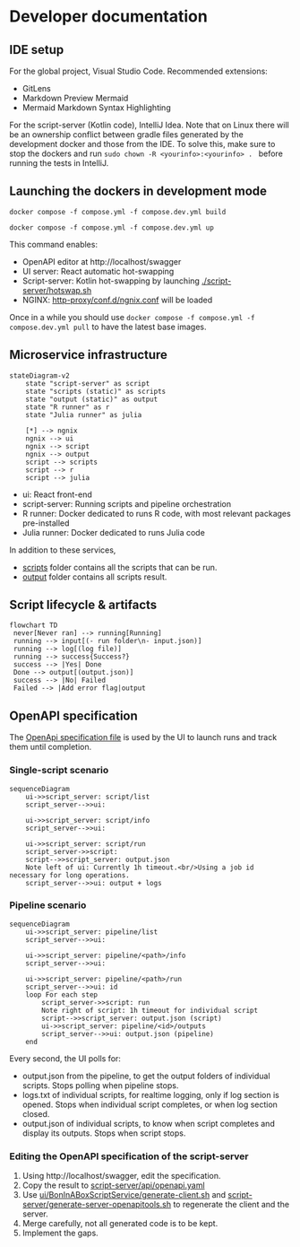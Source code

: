# Developer documentation

## IDE setup

For the global project, Visual Studio Code. Recommended extensions:
- GitLens
- Markdown Preview Mermaid
- Mermaid Markdown Syntax Highlighting

For the script-server (Kotlin code), IntelliJ Idea. Note that on Linux there will be an ownership conflict between gradle files generated by the development docker and those from the IDE. To solve this, make sure to stop the dockers and run `sudo chown -R <yourinfo>:<yourinfo> . ` before running the tests in IntelliJ.

## Launching the dockers in development mode
`docker compose -f compose.yml -f compose.dev.yml build`

`docker compose -f compose.yml -f compose.dev.yml up`

This command enables:
- OpenAPI editor at http://localhost/swagger
- UI server: React automatic hot-swapping
- Script-server: Kotlin hot-swapping by launching [./script-server/hotswap.sh](../script-server/hotswap.sh)
- NGINX: [http-proxy/conf.d/ngnix.conf](../http-proxy/conf.d/ngnix.conf) will be loaded

Once in a while you should use `docker compose -f compose.yml -f compose.dev.yml pull` to have the latest base images.

## Microservice infrastructure

```mermaid
stateDiagram-v2
    state "script-server" as script
    state "scripts (static)" as scripts
    state "output (static)" as output
    state "R runner" as r
    state "Julia runner" as julia

    [*] --> ngnix
    ngnix --> ui
    ngnix --> script
    ngnix --> output
    script --> scripts
    script --> r
    script --> julia
```

- ui: React front-end
- script-server: Running scripts and pipeline orchestration
- R runner: Docker dedicated to runs R code, with most relevant packages pre-installed
- Julia runner: Docker dedicated to runs Julia code

In addition to these services, 
- [scripts](../scripts/) folder contains all the scripts that can be run.
- [output](../output/) folder contains all scripts result.

## Script lifecycle & artifacts
```mermaid
flowchart TD
 never[Never ran] --> running[Running]
 running --> input[(- run folder\n- input.json)]
 running --> log[(log file)]
 running --> success{Success?}
 success --> |Yes| Done
 Done --> output[(output.json)]
 success --> |No| Failed
 Failed --> |Add error flag|output
```

## OpenAPI specification

The [OpenApi specification file](../script-server/api/openapi.yaml) is used by the UI to launch runs and track them until completion.

### Single-script scenario
```mermaid
sequenceDiagram
    ui->>script_server: script/list
    script_server-->>ui: 

    ui->>script_server: script/info
    script_server-->>ui: 

    ui->>script_server: script/run
    script_server->>script: 
    script-->>script_server: output.json
    Note left of ui: Currently 1h timeout.<br/>Using a job id necessary for long operations.
    script_server-->>ui: output + logs
```

### Pipeline scenario
```mermaid
sequenceDiagram
    ui->>script_server: pipeline/list
    script_server-->>ui: 

    ui->>script_server: pipeline/<path>/info
    script_server-->>ui: 

    ui->>script_server: pipeline/<path>/run
    script_server-->>ui: id
    loop For each step
        script_server->>script: run
        Note right of script: 1h timeout for individual script
        script-->>script_server: output.json (script)
        ui->>script_server: pipeline/<id>/outputs
        script_server-->>ui: output.json (pipeline)
    end

```

Every second, the UI polls for:
- output.json from the pipeline, to get the output folders of individual scripts. Stops polling when pipeline stops.
- logs.txt of individual scripts, for realtime logging, only if log section is opened. Stops when individual script completes, or when log section closed.
- output.json of individual scripts, to know when script completes and display its outputs. Stops when script stops.


### Editing the OpenAPI specification of the script-server
1. Using http://localhost/swagger, edit the specification.
2. Copy the result to [script-server/api/openapi.yaml](../script-server/api/openapi.yaml)
3. Use [ui/BonInABoxScriptService/generate-client.sh](../ui/BonInABoxScriptService/generate-client.sh) and  [script-server/generate-server-openapitools.sh](../script-server/generate-server-openapitools.sh) to regenerate the client and the server.
4. Merge carefully, not all generated code is to be kept.
5. Implement the gaps.
